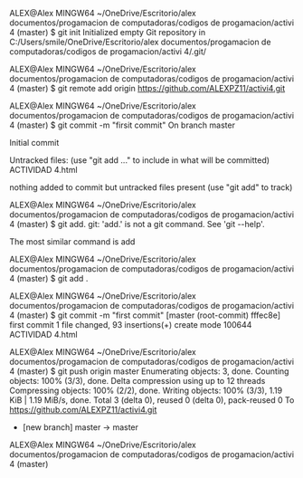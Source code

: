 
ALEX@Alex MINGW64 ~/OneDrive/Escritorio/alex documentos/progamacion de computadoras/codigos de progamacion/activi 4 (master)
$ git init
Initialized empty Git repository in C:/Users/smile/OneDrive/Escritorio/alex documentos/progamacion de computadoras/codigos de progamacion/activi 4/.git/

ALEX@Alex MINGW64 ~/OneDrive/Escritorio/alex documentos/progamacion de computadoras/codigos de progamacion/activi 4 (master)
$ git remote add origin https://github.com/ALEXPZ11/activi4.git

ALEX@Alex MINGW64 ~/OneDrive/Escritorio/alex documentos/progamacion de computadoras/codigos de progamacion/activi 4 (master)
$ git commit -m "firsit commit"
On branch master

Initial commit

Untracked files:
  (use "git add <file>..." to include in what will be committed)
        ACTIVIDAD 4.html

nothing added to commit but untracked files present (use "git add" to track)

ALEX@Alex MINGW64 ~/OneDrive/Escritorio/alex documentos/progamacion de computadoras/codigos de progamacion/activi 4 (master)
$ git add.
git: 'add.' is not a git command. See 'git --help'.

The most similar command is
        add

ALEX@Alex MINGW64 ~/OneDrive/Escritorio/alex documentos/progamacion de computadoras/codigos de progamacion/activi 4 (master)
$ git add .

ALEX@Alex MINGW64 ~/OneDrive/Escritorio/alex documentos/progamacion de computadoras/codigos de progamacion/activi 4 (master)
$ git commit -m "first commit"
[master (root-commit) fffec8e] first commit
 1 file changed, 93 insertions(+)
 create mode 100644 ACTIVIDAD 4.html

ALEX@Alex MINGW64 ~/OneDrive/Escritorio/alex documentos/progamacion de computadoras/codigos de progamacion/activi 4 (master)
$ git push origin master
Enumerating objects: 3, done.
Counting objects: 100% (3/3), done.
Delta compression using up to 12 threads
Compressing objects: 100% (2/2), done.
Writing objects: 100% (3/3), 1.19 KiB | 1.19 MiB/s, done.
Total 3 (delta 0), reused 0 (delta 0), pack-reused 0
To https://github.com/ALEXPZ11/activi4.git
 * [new branch]      master -> master

ALEX@Alex MINGW64 ~/OneDrive/Escritorio/alex documentos/progamacion de computadoras/codigos de progamacion/activi 4 (master)

